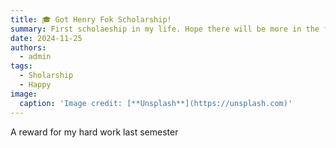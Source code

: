 ```yaml
---
title: 🎓 Got Henry Fok Scholarship!
summary: First scholaeship in my life. Hope there will be more in the future.💫
date: 2024-11-25
authors:
  - admin
tags:
  - Sholarship
  - Happy
image:
  caption: 'Image credit: [**Unsplash**](https://unsplash.com)'
---
```


A reward for my hard work last semester



